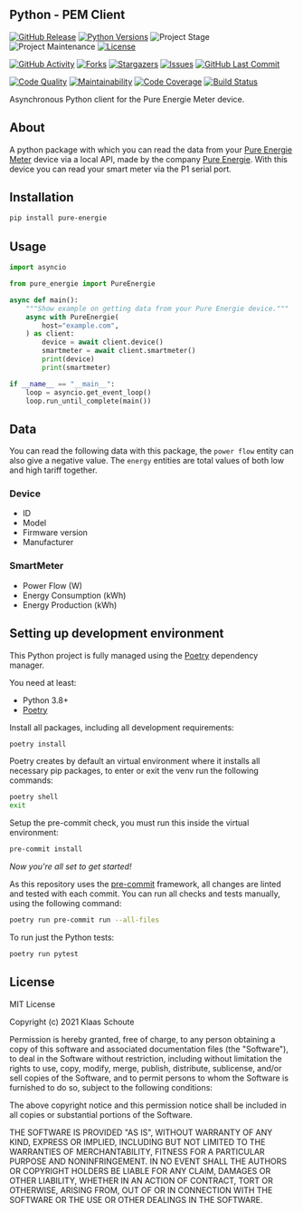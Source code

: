 ## Python - PEM Client

<!-- PROJECT SHIELDS -->
[![GitHub Release][releases-shield]][releases]
[![Python Versions][python-versions-shield]][pypi]
![Project Stage][project-stage-shield]
![Project Maintenance][maintenance-shield]
[![License][license-shield]](LICENSE)

[![GitHub Activity][commits-shield]][commits-url]
[![Forks][forks-shield]][forks-url]
[![Stargazers][stars-shield]][stars-url]
[![Issues][issues-shield]][issues-url]
[![GitHub Last Commit][last-commit-shield]][commits-url]

[![Code Quality][code-quality-shield]][code-quality]
[![Maintainability][maintainability-shield]][maintainability-url]
[![Code Coverage][codecov-shield]][codecov-url]
[![Build Status][build-shield]][build-url]

Asynchronous Python client for the Pure Energie Meter device.

## About

A python package with which you can read the data from your [Pure Energie Meter][pem] device via a local API, made by the company [Pure Energie][pure-energie]. With this device you can read your smart meter via the P1 serial port.

## Installation

```bash
pip install pure-energie
```

## Usage

```py
import asyncio

from pure_energie import PureEnergie

async def main():
    """Show example on getting data from your Pure Energie device."""
    async with PureEnergie(
        host="example.com",
    ) as client:
        device = await client.device()
        smartmeter = await client.smartmeter()
        print(device)
        print(smartmeter)

if __name__ == "__main__":
    loop = asyncio.get_event_loop()
    loop.run_until_complete(main())
```

## Data

You can read the following data with this package, the `power flow` entity can also give a negative value. The `energy` entities are total values of both low and high tariff together.

### Device

- ID
- Model
- Firmware version
- Manufacturer

### SmartMeter

- Power Flow (W)
- Energy Consumption (kWh)
- Energy Production (kWh)

## Setting up development environment

This Python project is fully managed using the [Poetry][poetry] dependency
manager.

You need at least:

- Python 3.8+
- [Poetry][poetry-install]

Install all packages, including all development requirements:

```bash
poetry install
```

Poetry creates by default an virtual environment where it installs all
necessary pip packages, to enter or exit the venv run the following commands:

```bash
poetry shell
exit
```

Setup the pre-commit check, you must run this inside the virtual environment:

```bash
pre-commit install
```

*Now you're all set to get started!*

As this repository uses the [pre-commit][pre-commit] framework, all changes
are linted and tested with each commit. You can run all checks and tests
manually, using the following command:

```bash
poetry run pre-commit run --all-files
```

To run just the Python tests:

```bash
poetry run pytest
```

## License

MIT License

Copyright (c) 2021 Klaas Schoute

Permission is hereby granted, free of charge, to any person obtaining a copy
of this software and associated documentation files (the "Software"), to deal
in the Software without restriction, including without limitation the rights
to use, copy, modify, merge, publish, distribute, sublicense, and/or sell
copies of the Software, and to permit persons to whom the Software is
furnished to do so, subject to the following conditions:

The above copyright notice and this permission notice shall be included in all
copies or substantial portions of the Software.

THE SOFTWARE IS PROVIDED "AS IS", WITHOUT WARRANTY OF ANY KIND, EXPRESS OR
IMPLIED, INCLUDING BUT NOT LIMITED TO THE WARRANTIES OF MERCHANTABILITY,
FITNESS FOR A PARTICULAR PURPOSE AND NONINFRINGEMENT. IN NO EVENT SHALL THE
AUTHORS OR COPYRIGHT HOLDERS BE LIABLE FOR ANY CLAIM, DAMAGES OR OTHER
LIABILITY, WHETHER IN AN ACTION OF CONTRACT, TORT OR OTHERWISE, ARISING FROM,
OUT OF OR IN CONNECTION WITH THE SOFTWARE OR THE USE OR OTHER DEALINGS IN THE
SOFTWARE.

[pure-energie]: https://pure-energie.nl
[pem]: https://pure-energie.nl/kennisbank/pure-energie-meter
[poetry-install]: https://python-poetry.org/docs/#installation
[poetry]: https://python-poetry.org
[pre-commit]: https://pre-commit.com

<!-- MARKDOWN LINKS & IMAGES -->
[build-shield]: https://github.com/klaasnicolaas/python-pem/actions/workflows/tests.yaml/badge.svg
[build-url]: https://github.com/klaasnicolaas/python-pem/actions/workflows/tests.yaml
[code-quality-shield]: https://img.shields.io/lgtm/grade/python/g/klaasnicolaas/python-pem.svg?logo=lgtm&logoWidth=18
[code-quality]: https://lgtm.com/projects/g/klaasnicolaas/python-pem/context:python
[commits-shield]: https://img.shields.io/github/commit-activity/y/klaasnicolaas/python-pem.svg
[commits-url]: https://github.com/klaasnicolaas/python-pem/commits/master
[codecov-shield]: https://codecov.io/gh/klaasnicolaas/python-pem/branch/master/graph/badge.svg?token=VQTR24YFQ9
[codecov-url]: https://codecov.io/gh/klaasnicolaas/python-pem
[forks-shield]: https://img.shields.io/github/forks/klaasnicolaas/python-pem.svg
[forks-url]: https://github.com/klaasnicolaas/python-pem/network/members
[issues-shield]: https://img.shields.io/github/issues/klaasnicolaas/python-pem.svg
[issues-url]: https://github.com/klaasnicolaas/python-pem/issues
[license-shield]: https://img.shields.io/github/license/klaasnicolaas/python-pem.svg
[last-commit-shield]: https://img.shields.io/github/last-commit/klaasnicolaas/python-pem.svg
[maintenance-shield]: https://img.shields.io/maintenance/yes/2021.svg
[maintainability-shield]: https://api.codeclimate.com/v1/badges/443c476612a574d82467/maintainability
[maintainability-url]: https://codeclimate.com/github/klaasnicolaas/python-pem/maintainability
[project-stage-shield]: https://img.shields.io/badge/project%20stage-experimental-yellow.svg
[pypi]: https://pypi.org/project/pure_energie/
[python-versions-shield]: https://img.shields.io/pypi/pyversions/pure_energie
[releases-shield]: https://img.shields.io/github/release/klaasnicolaas/python-pem.svg
[releases]: https://github.com/klaasnicolaas/python-pem/releases
[stars-shield]: https://img.shields.io/github/stars/klaasnicolaas/python-pem.svg
[stars-url]: https://github.com/klaasnicolaas/python-pem/stargazers

